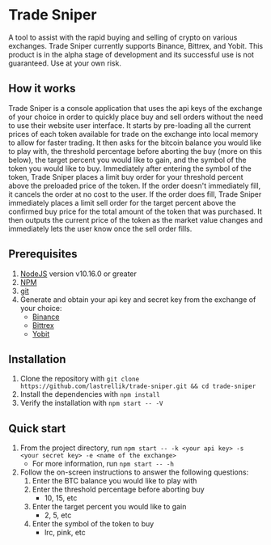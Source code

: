 # Trade Sniper
A tool to assist with the rapid buying and selling of crypto on various exchanges. Trade Sniper currently supports Binance, Bittrex, and Yobit. This product is in the alpha stage of development and its successful use is not guaranteed. Use at your own risk.

## How it works
Trade Sniper is a console application that uses the api keys of the exchange of your choice in order to quickly place buy and sell orders without the need to use their website user interface. It starts by pre-loading all the current prices of each token available for trade on the exchange into local memory to allow for faster trading. It then asks for the bitcoin balance you would like to play with, the threshold percentage before aborting the buy (more on this below), the target percent you would like to gain, and the symbol of the token you would like to buy. Immediately after entering the symbol of the token, Trade Sniper places a limit buy order for your threshold percent above the preloaded price of the token. If the order doesn't immediately fill, it cancels the order at no cost to the user. If the order does fill, Trade Sniper immediately places a limit sell order for the target percent above the confirmed buy price for the total amount of the token that was purchased. It then outputs the current price of the token as the market value changes and immediately lets the user know once the sell order fills.

## Prerequisites
1. [NodeJS](https://nodejs.org/en/download/) version v10.16.0 or greater
2. [NPM](https://www.npmjs.com/get-npm) 
3. [git](https://git-scm.com/book/en/v2/Getting-Started-Installing-Git)
4. Generate and obtain your api key and secret key from the exchange of your choice:
    - [Binance](https://www.binance.com/en/support/articles/360002502072)
    - [Bittrex](https://bittrex.zendesk.com/hc/en-us/articles/360031921872-How-to-create-an-API-key-)
    - [Yobit](https://helpdesk.bitsgap.com/support/solutions/articles/36000028876-how-can-i-create-an-api-key-for-yobit-net-)

## Installation
1. Clone the repository with `git clone https://github.com/lastrellik/trade-sniper.git && cd trade-sniper`
2. Install the dependencies with `npm install`
3. Verify the installation with `npm start -- -V`

## Quick start
1. From the project directory, run `npm start -- -k <your api key> -s <your secret key> -e <name of the exchange>`
    - For more information, run `npm start -- -h`
2. Follow the on-screen instructions to answer the following questions:
    1. Enter the BTC balance you would like to play with
    2. Enter the threshold percentage before aborting buy
        - 10, 15, etc
    3. Enter the target percent you would like to gain
        - 2, 5, etc
    4. Enter the symbol of the token to buy
        - lrc, pink, etc

